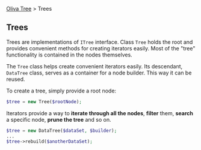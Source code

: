 [Oliva Tree](docs.md) > Trees

## Trees

Trees are implementations of `ITree` interface. Class `Tree` holds the root and provides convenient methods for creating iterators easily. Most of the "tree" functionality is contained in the nodes themselves.

The `Tree` class helps create convenient iterators easily. Its descendant, `DataTree` class, serves as a container for a node builder. This way it can be reused.

To create a tree, simply provide a root node:
```php
$tree = new Tree($rootNode);
```
Iterators provide a way to **iterate through all the nodes**, **filter** them, **search** a specific node, **prune the tree** and so on.


```php
$tree = new DataTree($dataSet, $builder);
...
$tree->rebuild($anotherDataSet);
```
